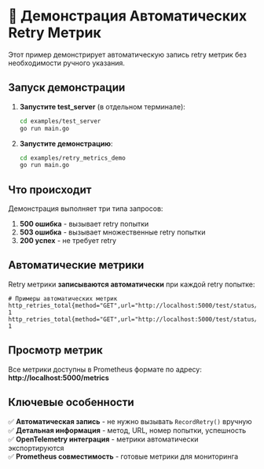 # 🔄 Демонстрация Автоматических Retry Метрик

Этот пример демонстрирует автоматическую запись retry метрик без необходимости ручного указания.

## Запуск демонстрации

1. **Запустите test_server** (в отдельном терминале):
   ```bash
   cd examples/test_server
   go run main.go
   ```

2. **Запустите демонстрацию**:
   ```bash
   cd examples/retry_metrics_demo
   go run main.go
   ```

## Что происходит

Демонстрация выполняет три типа запросов:

1. **500 ошибка** - вызывает retry попытки
2. **503 ошибка** - вызывает множественные retry попытки  
3. **200 успех** - не требует retry

## Автоматические метрики

Retry метрики **записываются автоматически** при каждой retry попытке:

```prometheus
# Примеры автоматических метрик
http_retries_total{method="GET",url="http://localhost:5000/test/status/500",attempt="2",success="false"} 1
http_retries_total{method="GET",url="http://localhost:5000/test/status/500",attempt="3",success="true"} 1
```

## Просмотр метрик

Все метрики доступны в Prometheus формате по адресу:
**http://localhost:5000/metrics**

## Ключевые особенности

✅ **Автоматическая запись** - не нужно вызывать `RecordRetry()` вручную  
✅ **Детальная информация** - метод, URL, номер попытки, успешность  
✅ **OpenTelemetry интеграция** - метрики автоматически экспортируются  
✅ **Prometheus совместимость** - готовые метрики для мониторинга